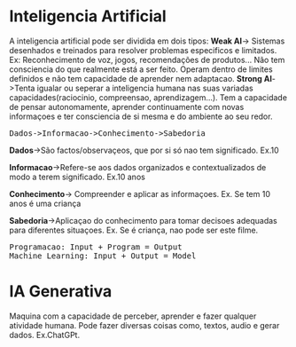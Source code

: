 # Inteligencia Artificial
A inteligencia artificial pode ser dividida em dois tipos:
**Weak AI**-> Sistemas desenhados e treinados para resolver problemas especificos e limitados. Ex: Reconhecimento de voz, jogos, recomendações de produtos... Não tem consciencia do que realmente está a ser feito. Operam dentro de limites definidos e não tem capacidade de aprender nem adaptacao. 
**Strong AI**->Tenta igualar ou seperar a inteligencia humana nas suas variadas capacidades(raciocinio, compreensao, aprendizagem...). Tem a capacidade de pensar autonomamente, aprender continuamente com novas informaçoes e ter consciencia de si mesma e do ambiente ao seu redor.


<pre>
Dados->Informacao->Conhecimento->Sabedoria
</pre>
**Dados**->São factos/observaçeos, que por si só nao tem significado. Ex.10

**Informacao**->Refere-se aos dados organizados e contextualizados de modo a terem significado. Ex.10 anos

**Conhecimento**-> Compreender e aplicar as informaçoes. Ex. Se tem 10 anos é uma criança

**Sabedoria**->Aplicaçao do conhecimento para tomar decisoes adequadas para diferentes situaçoes. Ex. Se é criança, nao pode ser este filme.

<pre>
Programacao: Input + Program = Output
Machine Learning: Input + Output = Model
</pre>

# IA Generativa
Maquina com a capacidade de perceber, aprender e fazer qualquer atividade humana. Pode fazer diversas coisas como, textos, audio e gerar dados. Ex.ChatGPt.
